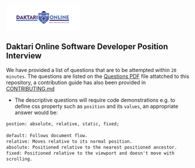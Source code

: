 <p align="left"><a href="https://daktarionline.africa" target="_blank"><img src="assets/do.jpg" width="200" alt="Daktari Online"></a></p>

## Daktari Online Software Developer Position Interview

We have provided a list of questions that are to be attempted within `20 minutes`.
The questions are listed on the [Questions PDF](assets/Software%20Developer%20Position%20Interview%20Questions.pdf) file attatched to this repository, a contribution
guide has also been provided in [CONTRIBUTING.md](CONTRIBUTING.md)

- The descriptive questions will require code demonstrations e.g. to define css property such as `position` and its `values`, an appropriate answer would be:
```
postion: absolute, relative, static, fixed;

default: Follows document flow.
relative: Moves relative to its normal position.
absolute: Positioned relative to the nearest positioned ancestor.
fixed: Positioned relative to the viewport and doesn't move with scrolling.
```
